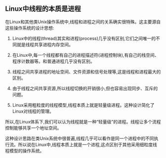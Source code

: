 ## Linux中线程的本质是进程

在Linux和其他类Unix操作系统中,线程和进程之间的关系确实很特殊。这主要源自这些操作系统的设计思想:

1. Linux中的线程(thread)其实和进程(process)几乎没有区别,它们之间唯一的不同就是线程共享进程内存空间。

1. 在Linux中,每一个线程都有自己的进程描述符(进程控制块),有自己的栈空间、程序计数器等。和普通进程几乎没有区别。

1. 线程之间共享进程的地址空间、文件资源和信号处理等,这是线程和进程最大的区别。

1. 由于线程之间共享资源,所以线程切换的开销很小,但也容易出现同步、互斥的问题。

1. Linux采用粗粒度的线程模型,线程本质上就是轻量级进程。这种设计简化了Linux对线程的管理。

所以,在Linux体系下,我们可以认为线程就是一种“轻量级”的进程。线程让多个流程控制能够共享一个地址空间。

这种设计思路在类Unix系统中很普遍,线程几乎可以看作是同一个进程中的不同执行流。所以说在Linux中,线程本质上就是一个进程,这点区别于其他采用细粒度线程模型的操作系统。
